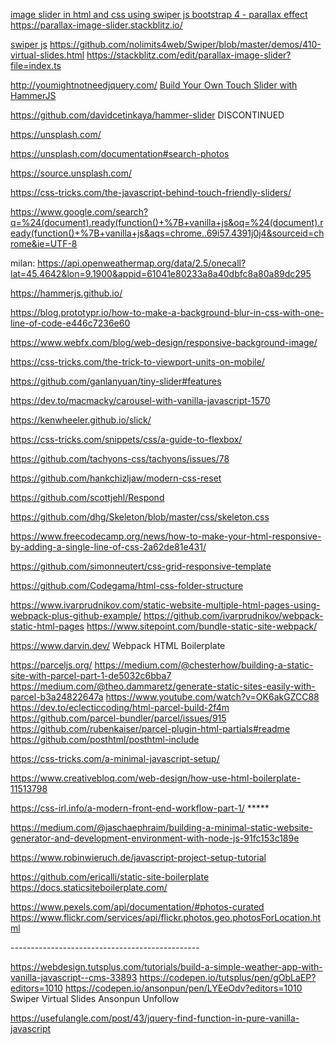 [image slider in html and css using swiper js bootstrap 4 - parallax effect](https://www.youtube.com/watch?v=5tTuPvepLqQ&t=8s)
https://parallax-image-slider.stackblitz.io/

[swiper js](swiperjs.com)
https://github.com/nolimits4web/Swiper/blob/master/demos/410-virtual-slides.html
https://stackblitz.com/edit/parallax-image-slider?file=index.ts

http://youmightnotneedjquery.com/
[Build Your Own Touch Slider with HammerJS](https://blog.envylabs.com/build-your-own-touch-slider-with-hammerjs-af99665d2869)


https://github.com/davidcetinkaya/hammer-slider DISCONTINUED

https://unsplash.com/

https://unsplash.com/documentation#search-photos

https://source.unsplash.com/

https://css-tricks.com/the-javascript-behind-touch-friendly-sliders/

https://www.google.com/search?q=%24(document).ready(function()+%7B+vanilla+js&oq=%24(document).ready(function()+%7B+vanilla+js&aqs=chrome..69i57.4391j0j4&sourceid=chrome&ie=UTF-8

milan: https://api.openweathermap.org/data/2.5/onecall?lat=45.4642&lon=9.1900&appid=61041e80233a8a40dbfc8a80a89dc295

https://hammerjs.github.io/

https://blog.prototypr.io/how-to-make-a-background-blur-in-css-with-one-line-of-code-e446c7236e60

https://www.webfx.com/blog/web-design/responsive-background-image/

https://css-tricks.com/the-trick-to-viewport-units-on-mobile/

https://github.com/ganlanyuan/tiny-slider#features

https://dev.to/macmacky/carousel-with-vanilla-javascript-1570

https://kenwheeler.github.io/slick/

https://css-tricks.com/snippets/css/a-guide-to-flexbox/

https://github.com/tachyons-css/tachyons/issues/78

https://github.com/hankchizljaw/modern-css-reset

https://github.com/scottjehl/Respond

https://github.com/dhg/Skeleton/blob/master/css/skeleton.css

https://www.freecodecamp.org/news/how-to-make-your-html-responsive-by-adding-a-single-line-of-css-2a62de81e431/

https://github.com/simonneutert/css-grid-responsive-template

https://github.com/Codegama/html-css-folder-structure

https://www.ivarprudnikov.com/static-website-multiple-html-pages-using-webpack-plus-github-example/
https://github.com/ivarprudnikov/webpack-static-html-pages
https://www.sitepoint.com/bundle-static-site-webpack/

https://www.darvin.dev/ Webpack HTML Boilerplate

https://parceljs.org/
https://medium.com/@chesterhow/building-a-static-site-with-parcel-part-1-de5032c6bba7
https://medium.com/@theo.dammaretz/generate-static-sites-easily-with-parcel-b3a24822647a
https://www.youtube.com/watch?v=OK6akGZCC88
https://dev.to/eclecticcoding/html-parcel-build-2f4m
https://github.com/parcel-bundler/parcel/issues/915
https://github.com/rubenkaiser/parcel-plugin-html-partials#readme
https://github.com/posthtml/posthtml-include

https://css-tricks.com/a-minimal-javascript-setup/

https://www.creativebloq.com/web-design/how-use-html-boilerplate-11513798


https://css-irl.info/a-modern-front-end-workflow-part-1/ *****

https://medium.com/@jaschaephraim/building-a-minimal-static-website-generator-and-development-environment-with-node-js-91fc153c189e

https://www.robinwieruch.de/javascript-project-setup-tutorial

https://github.com/ericalli/static-site-boilerplate
https://docs.staticsiteboilerplate.com/

https://www.pexels.com/api/documentation/#photos-curated
https://www.flickr.com/services/api/flickr.photos.geo.photosForLocation.html

-----------------------------------------------<!-- markdownlint-capture -->

https://webdesign.tutsplus.com/tutorials/build-a-simple-weather-app-with-vanilla-javascript--cms-33893
https://codepen.io/tutsplus/pen/gObLaEP?editors=1010
https://codepen.io/ansonpun/pen/LYEeOdv?editors=1010 Swiper Virtual Slides
Ansonpun
Unfollow

https://usefulangle.com/post/43/jquery-find-function-in-pure-vanilla-javascript